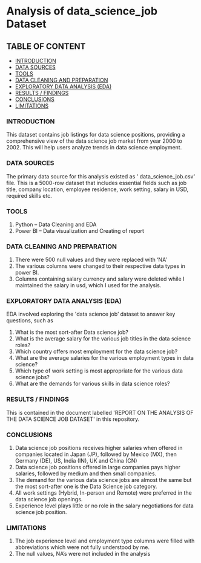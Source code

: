 # Analysis of data_science_job Dataset

## TABLE OF CONTENT

- [INTRODUCTION](#introdction)
- [DATA SOURCES](#data-sources)
- [TOOLS](#tools)
- [DATA CLEANING AND PREPARATION](#data-cleaning-and-preparation)
- [EXPLORATORY DATA ANALYSIS (EDA)](#exploratory-data-analysis-(eda))
- [RESULTS / FINDINGS](#results-/-findings)
- [CONCLUSIONS](#conclusions)
- [LIMITATIONS](#limitation)


### INTRODUCTION 
This dataset contains job listings for data science positions, providing a comprehensive view of the data science job market from year 2000 to 2002. This will help users analyze trends in data science employment.

### DATA SOURCES       
The primary data source for this analysis existed as ' data_science_job.csv' file. This is a 5000-row dataset that includes essential fields such as job title, company location, employee residence, work setting, salary in USD, required skills etc.

### TOOLS
1.	Python – Data Cleaning and EDA
2.	Power BI – Data visualization and Creating of  report

### DATA CLEANING AND PREPARATION
1.	There were 500 null values and they were replaced with ‘NA’
2.	The various columns were changed to their respective data types in power BI.
3.	Columns containing salary currency and salary were deleted while I maintained the salary in usd, which I used for the analysis.


### EXPLORATORY DATA ANALYSIS (EDA)
EDA involved exploring the 'data science job’ dataset to answer key questions, such as
1.	What is the most sort-after Data science job?
2.	What is the average salary for the various job titles in the data science roles?
3.	Which country offers most employment for the data science job?
4.	What are the average salaries for the various employment types in data science?
5.	Which type of work setting is most appropriate for the various data science jobs?
6.	What are the demands for various skills in data science roles?

### RESULTS / FINDINGS 
This is contained in the document labelled 'REPORT ON THE ANALYSIS OF THE DATA SCIENCE JOB DATASET' in this repository.

### CONCLUSIONS
1.	Data science job positions receives higher salaries when offered in companies located in Japan (JP), followed by Mexico (MX), then Germany (DE), US, India (IN), UK and China (CN)
2.	Data science job positions offered in large companies pays higher salaries, followed by medium and then small companies.
3.	The demand for the various data science jobs are almost the same but the most sort-after one is the Data Science job category.
4.	All work settings (Hybrid, In-person and Remote) were preferred in the data science job openings.
5.	Experience level plays little or no role in the salary negotiations for data science job position.

### LIMITATIONS
1.	The job experience level and employment type columns were filled with abbreviations which were not fully understood by me.
2.	The null values, NA’s were not included in the analysis



